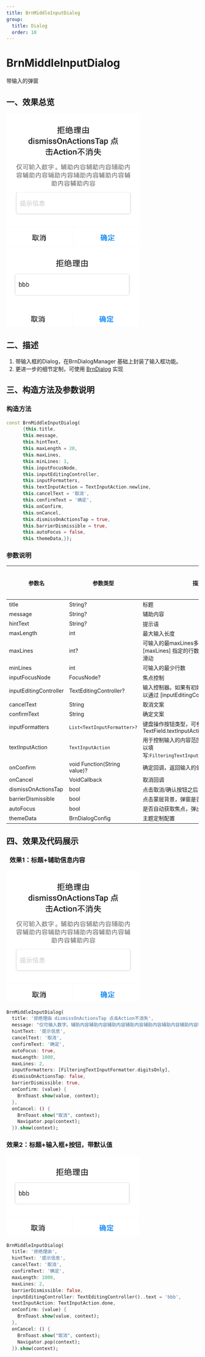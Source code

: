 ```yaml
---
title: BrnMiddleInputDialog
group:
  title: Dialog
  order: 10
---
```


# BrnMiddleInputDialog

带输入的弹窗

## 一、效果总览
![](./img/BrnMiddleInputDialogIntro1.png)
![](./img/BrnMiddleInputDialogIntro2.png)

## 二、描述

1. 带输入框的Dialog，在BrnDialogManager 基础上封装了输入框功能。
2. 更进一步的细节定制，可使用 [BrnDialog](../widgets/brn-dialog) 实现

## 三、构造方法及参数说明

### 构造方法


```dart
const BrnMiddleInputDialog(
      {this.title,
      this.message,
      this.hintText,
      this.maxLength = 20,
      this.maxLines,
      this.minLines: 1,
      this.inputFocusNode,
      this.inputEditingController,
      this.inputFormatters,
      this.textInputAction = TextInputAction.newline,
      this.cancelText = '取消',
      this.confirmText = '确定',
      this.onConfirm,
      this.onCancel,
      this.dismissOnActionsTap = true,
      this.barrierDismissible = true,
      this.autoFocus = false,
      this.themeData,});
```
### 参数说明

| **参数名** | **参数类型** | **描述** | **是否必填** | **默认值** |
| --- | --- | --- | --- | --- |
| title | String? | 标题 | 否 |  |
| message | String? | 辅助内容 | 否 |  |
| hintText | String? | 提示语 | 否 |  |
| maxLength | int | 最大输入长度 | 否 | 20 |
| maxLines | int? | 可输入的最maxLines多行数。超过 [maxLines] 指定的行数后，输入内容会变成可滑动 | 否 | |
| minLines | int | 可输入的最少行数 | 否 | 1 |
| inputFocusNode | FocusNode? | 焦点控制 | 否 |  |
| inputEditingController | TextEditingController? | 输入控制器。如果有初始状态的填充文字，可以通过 [inputEditingController] 设置 | 否 |  |
| cancelText | String | 取消文案 | 否 | 取消 |
| confirmText | String | 确定文案 | 否 | 确定 |
| inputFormatters | `List<TextInputFormatter>?` | 键盘操作按钮类型，可参见系统的 TextField.textInputAction | 否 | TextInputAction.newline |
| textInputAction | `TextInputAction` | 用于控制输入的内容范围比如只能输入数字可以填写:`FilteringTextInputFormatter.digitsOnly` | 否 | 无 |
| onConfirm | void Function(String value)? | 确定回调，返回输入的值 | 否 |  |
| onCancel | VoidCallback | 取消回调 | 否 |  |
| dismissOnActionsTap | bool | 点击取消/确认按钮之后，是否自动关闭弹窗 | 否 | true |
| barrierDismissible | bool | 点击蒙层背景，弹窗是否可关闭。 | 否 | true |
| autoFocus | bool | 是否自动获取焦点，弹出键盘 | 否 | false |
| themeData | BrnDialogConfig | 主题定制配置 | 否 | defaultDialogConfig |


## 四、效果及代码展示

###  效果1：标题+辅助信息内容

![](./img/BrnMiddleInputDialogIntro1.png)



```dart
BrnMiddleInputDialog(
  title: '拒绝理由 dismissOnActionsTap 点击Action不消失',
  message: "仅可输入数字。辅助内容辅助内容辅助内容辅助内容辅助内容辅助内容辅助内容辅助内容辅助内容 ",
  hintText: '提示信息',
  cancelText: '取消',
  confirmText: '确定',
  autoFocus: true,
  maxLength: 1000,
  maxLines: 2,
  inputFormatters: [FilteringTextInputFormatter.digitsOnly],
  dismissOnActionsTap: false,
  barrierDismissible: true,
  onConfirm: (value) {
    BrnToast.show(value, context);
  },
  onCancel: () {
    BrnToast.show("取消", context);
    Navigator.pop(context);
  }).show(context);
```
### 效果2：标题+输入框+按钮，带默认值

![](./img/BrnMiddleInputDialogIntro2.png)

```dart
BrnMiddleInputDialog(
  title: '拒绝理由',
  hintText: '提示信息',
  cancelText: '取消',
  confirmText: '确定',
  maxLength: 1000,
  maxLines: 2,
  barrierDismissible: false,
  inputEditingController: TextEditingController()..text = 'bbb',
  textInputAction: TextInputAction.done,
  onConfirm: (value) {
    BrnToast.show(value, context);
  },
  onCancel: () {
    BrnToast.show("取消", context);
    Navigator.pop(context);
  }).show(context);
```
